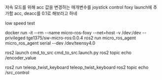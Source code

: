 저속 모드를 위해 acc 값을 변경하는 매개변수를 joystick control foxy launch에 추가함 acc, deacc를 0.1로 해보라고 하네 

low speed test


docker run -it --rm --name micro-ros-foxy --net=host -v /dev:/dev --privileged tge1375/sw-micro-ros:0.0.4
ros2 run micro_ros_agent micro_ros_agent serial --dev /dev/teensy4.0

ros2 launch cmd_to_src cmd_to_src.launch.py 
ros2 topic echo /encoder_value

ros2 run teleop_twist_keyboard teleop_twist_keyboard 
ros2 topic echo /src_control
